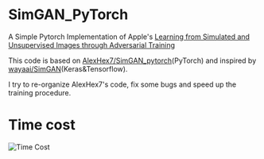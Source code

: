 # SimGAN_PyTorch
A Simple Pytorch Implementation of Apple's [Learning from Simulated and Unsupervised Images through Adversarial Training](https://arxiv.org/abs/1612.07828)

This code is based on [AlexHex7/SimGAN_pytorch](https://github.com/AlexHex7/SimGAN_pytorch)(PyTorch) and inspired by [wayaai/SimGAN](https://github.com/wayaai/SimGAN)(Keras&Tensorflow).

I try to re-organize AlexHex7's code, fix some bugs and speed up the training procedure.

# Time cost

![Time Cost](hhttps://raw.githubusercontent.com/automan000/SimGAN_PyTorch/master/images/time_cost.png)